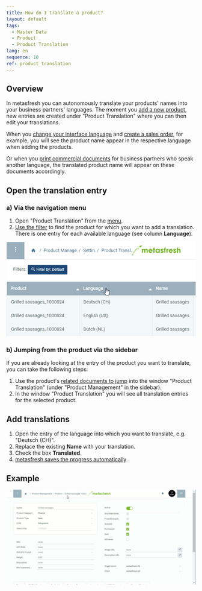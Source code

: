 ```yaml
---
title: How do I translate a product?
layout: default
tags:
  - Master Data
  - Product
  - Product Translation
lang: en
sequence: 10
ref: product_translation
---
```


## Overview
In metasfresh you can autonomously translate your products' names into your business partners' languages. The moment you [add a new product](NewProduct), new entries are created under "Product Translation" where you can then edit your translations.

When you [change your interface language](SwitchLanguage) and [create a sales order](SalesOrder_recording), for example, you will see the product name appear in the respective language when adding the products.

Or when you [print commercial documents](PrintPreview) for business partners who speak another language, the translated product name will appear on these documents accordingly.

## Open the translation entry

### a) Via the navigation menu
1. Open "Product Translation" from the [menu](Menu).
1. [Use the filter](Filtering_function) to find the product for which you want to add a translation. There is one entry for each available language (see column **Language**).

 ![](assets/Product_translation_languages.png)

### b) Jumping from the product via the sidebar
If you are already looking at the entry of the product you want to translate, you can take the following steps:

1. Use the product's [related documents to jump](JumptoviaSidebar) into the window "Product Translation" (under "Product Management" in the sidebar).
1. In the window "Product Translation" you will see all translation entries for the selected product.

## Add translations
1. Open the entry of the language into which you want to translate, e.g. "Deutsch (CH)".
1. Replace the existing **Name** with your translation.
1. Check the box **Translated**.
1. [metasfresh saves the progress automatically](Saveindicator).

## Example
![](assets/Product_translation.gif)
